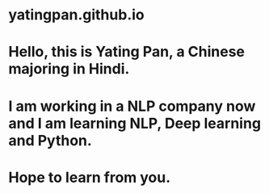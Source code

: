 # yatingpan.github.io

# Hello, this is Yating Pan, a Chinese majoring in Hindi.

# I am working in a NLP company now and I am learning NLP, Deep learning and Python.

# Hope to learn from you.
